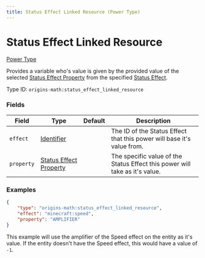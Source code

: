 ```yaml
---
title: Status Effect Linked Resource (Power Type)
---
```


# Status Effect Linked Resource

[Power Type](../power_types.md)

Provides a variable who's value is given by the provided value of the selected [Status Effect Property](../data_types/status_effect_property.md) from the specified [Status Effect](https://minecraft.wiki/w/Effect).

Type ID: `origins-math:status_effect_linked_resource`

### Fields
| Field    | Type | Default    | Description |
|----------|------|------------|-------------|
|`effect`  |[Identifier](https://origins.readthedocs.io/en/latest/types/data_types/identifier/)| | The ID of the Status Effect that this power will base it's value from.|
|`property`|[Status Effect Property](../data_types/status_effect_property.md)| | The specific value of the Status Effect this power will take as it's value. |

### Examples
```json
{
	"type": "origins-math:status_effect_linked_resource",
	"effect": "minecraft:speed",
	"property": "AMPLIFIER"
}
```
This example will use the amplifier of the Speed effect on the entity as it's value. If the entity doesn't have the Speed effect, this would have a value of `-1`. 
